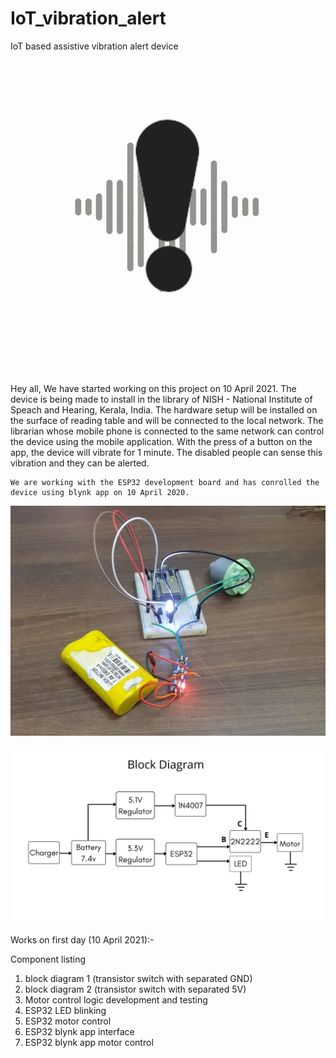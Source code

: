 # IoT_vibration_alert
 IoT based assistive vibration alert device

![](images/logo.png)


Hey all,
	We have started working on this project on 10 April 2021. The device is being made to install in the library of NISH - National Institute of Speach and 
Hearing, Kerala, India. The hardware setup will be installed on the surface of reading table and will be connected to the local network. The librarian whose mobile
phone is connected to the same network can control the device using the mobile application. With the press of a button on the app, the device will vibrate for
1 minute. The disabled people can sense this vibration and they can be alerted.
	
	We are working with the ESP32 development board and has conrolled the device using blynk app on 10 April 2020.

![](images/first.jpeg)	

![](images/blockdiagram.png)

Works on first day (10 April 2021):-

Component listing
1. block diagram 1 (transistor switch with separated GND)
2. block diagram 2 (transistor switch with separated 5V)
3. Motor control logic development and testing
4. ESP32 LED blinking
5. ESP32 motor control
6. ESP32 blynk app interface
7. ESP32 blynk app motor control


